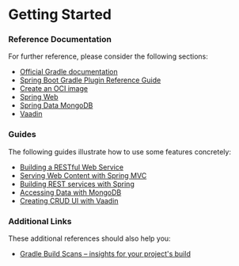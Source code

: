 # Getting Started

### Reference Documentation
For further reference, please consider the following sections:

* [Official Gradle documentation](https://docs.gradle.org)
* [Spring Boot Gradle Plugin Reference Guide](https://docs.spring.io/spring-boot/3.3.6/gradle-plugin)
* [Create an OCI image](https://docs.spring.io/spring-boot/3.3.6/gradle-plugin/packaging-oci-image.html)
* [Spring Web](https://docs.spring.io/spring-boot/3.3.6/reference/web/servlet.html)
* [Spring Data MongoDB](https://docs.spring.io/spring-boot/3.3.6/reference/data/nosql.html#data.nosql.mongodb)
* [Vaadin](https://vaadin.com/docs)

### Guides
The following guides illustrate how to use some features concretely:

* [Building a RESTful Web Service](https://spring.io/guides/gs/rest-service/)
* [Serving Web Content with Spring MVC](https://spring.io/guides/gs/serving-web-content/)
* [Building REST services with Spring](https://spring.io/guides/tutorials/rest/)
* [Accessing Data with MongoDB](https://spring.io/guides/gs/accessing-data-mongodb/)
* [Creating CRUD UI with Vaadin](https://spring.io/guides/gs/crud-with-vaadin/)

### Additional Links
These additional references should also help you:

* [Gradle Build Scans – insights for your project's build](https://scans.gradle.com#gradle)

